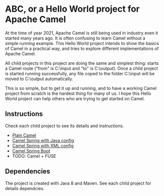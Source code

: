 # ABC, or a Hello World project for Apache Camel

At the time of year 2021, Apache Camel is still being used in industry even it started many years ago. It is often
confusing to learn Camel without a simple running example. This Hello World project intends to show the basics of
Camel in a practical way, and tries to explore different implementations of Apache Camel.

All child projects in this project are doing the same and simplest thing: starts a Camel route ("from" is C:\input
and "to" is C:\output). Once a child project is started running successfully, any file coped to the folder C:\input
will be moved to C:\output automatically.

This is so simple, but to get it up and running, and to have a working Camel project from scratch is the hardest thing for many of us. I hope this Hello World project can help others who are trying
to get started on Camel.

## Instructions

Check each child project to see its details and instructions. 

- [Plain Camel](camelplain/README.md)
- [Camel Spring with Java config](camelspring/README.md)
- [Camel Spring with XML config](camelspringxml/README.md)
- [Camel Spring Boot](camelspringboot/README.md)
- TODO: Camel + FUSE

## Dependencies

The project is created with Java 8 and Maven. See each child project for details dependcies.
